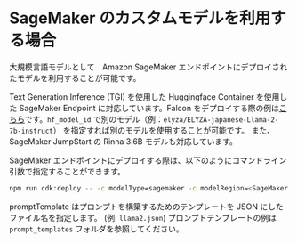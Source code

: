 # SageMaker のカスタムモデルを利用する場合

大規模言語モデルとして　Amazon SageMaker エンドポイントにデプロイされたモデルを利用することが可能です。

Text Generation Inference (TGI) を使用した Huggingface Container を使用した SageMaker Endpoint に対応しています。Falcon をデプロイする際の例は[こちら](https://github.com/aws-samples/sagemaker-hosting/blob/main/GenAI-Hosting/Large-Language-Model-Hosting/LLM-Streaming/Falcon-40b-and-7b/falcon-40b-and-7b-tgi-streaming/falcon-7b-streaming_tgi.ipynb)です。`hf_model_id` で別のモデル（例：`elyza/ELYZA-japanese-Llama-2-7b-instruct`） を指定すれば別のモデルを使用することが可能です。
また、SageMaker JumpStart の Rinna 3.6B モデルも対応しています。

SageMaker エンドポイントにデプロイする際は、以下のようにコマンドライン引数で指定することができます。

```bash
npm run cdk:deploy -- -c modelType=sagemaker -c modelRegion=<SageMaker Endpoint Region> -c modelName=<SageMaker Endpoint Name> -c promptTemplate=<prompt_template_file>
```

promptTemplate はプロンプトを構築するためのテンプレートを JSON にしたファイル名を指定します。 (例: `llama2.json`)
プロンプトテンプレートの例は `prompt_templates` フォルダを参照してください。
